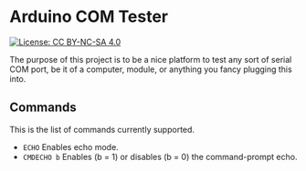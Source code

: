 # Arduino COM Tester

[![License: CC BY-NC-SA 4.0](https://licensebuttons.net/l/by-nc-sa/4.0/80x15.png)](https://creativecommons.org/licenses/by-nc-sa/4.0/)

The purpose of this project is to be a nice platform to test any sort of serial COM port, be it of a computer, module, or anything you fancy plugging this into.


## Commands

This is the list of commands currently supported.

  - `ECHO` Enables echo mode.
  - `CMDECHO b` Enables (b = 1) or disables (b = 0) the command-prompt echo.

